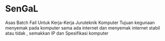 # SenGaL
Asas Batch Fail Untuk Kerja-Kerja Juruteknik Komputer
Tujuan kegunaan menyemak pada komputer sama ada internet dan menyemak internet stabil atau tidak , 
semakkan IP dan Spesifikasi komputer
